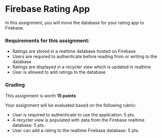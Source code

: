 # Firebase Rating App
In this assignment, you will move the database for your rating app to Firebase.

### Requirements for this assignment:
- Ratings are stored in a realtime database hosted on Firebase
- Users are required to authenticate before reading from or writing to the database
- Ratings are displayed in a recycler view which is updated in realtime
- User is allowed to add ratings to the database

### Grading

This assignment is worth **15 points**

Your assignment will be evaluated based on the following rubric:
- User is required to authenticate to use the application: 5 pts.
- A recycler view is populated with data from the Firebase realtime database: 5 pts.
- User can add a rating to the realtime Firebase database: 5 pts.
